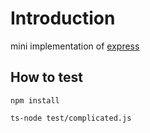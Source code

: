 # Introduction
mini implementation of [express](https://github.com/expressjs/express)
## How to test

```
npm install

ts-node test/complicated.js
```